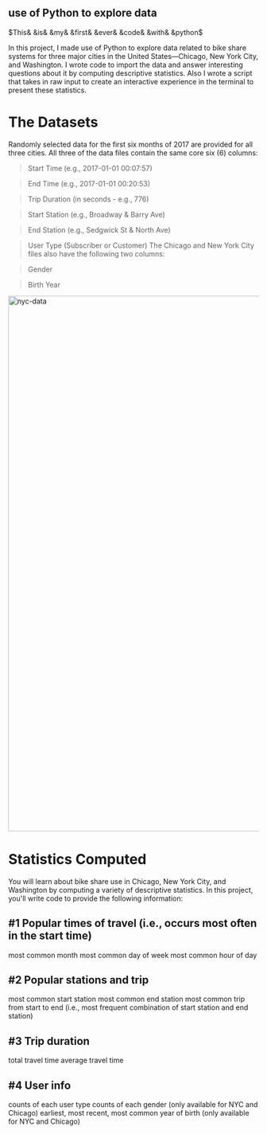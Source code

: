 ## use of Python to explore data

$This& &is& &my& &first& &ever& &code& &with& &python$

In this project, I made use of Python to explore data related to bike share systems for three major cities in the United States—Chicago, New York City, and Washington. I wrote code to import the data and answer interesting questions about it by computing descriptive statistics. Also I wrote a script that takes in raw input to create an interactive experience in the terminal to present these statistics.

# The Datasets
Randomly selected data for the first six months of 2017 are provided for all three cities. All three of the data files contain the same core six (6) columns:

> Start Time (e.g., 2017-01-01 00:07:57)

> End Time (e.g., 2017-01-01 00:20:53)

> Trip Duration (in seconds - e.g., 776)

> Start Station (e.g., Broadway & Barry Ave)

> End Station (e.g., Sedgwick St & North Ave)

> User Type (Subscriber or Customer)
The Chicago and New York City files also have the following two columns:

> Gender

> Birth Year
<img width="1076" alt="nyc-data" src="https://user-images.githubusercontent.com/76117137/140665434-b8f73d28-c1cf-4031-98c1-8f4934e577c4.png">

# Statistics Computed
You will learn about bike share use in Chicago, New York City, and Washington by computing a variety of descriptive statistics. In this project, you'll write code to provide the following information:

## #1 Popular times of travel (i.e., occurs most often in the start time)
most common month
most common day of week
most common hour of day

## #2 Popular stations and trip
most common start station
most common end station
most common trip from start to end (i.e., most frequent combination of start station and end station)

## #3 Trip duration
total travel time
average travel time

## #4 User info
counts of each user type
counts of each gender (only available for NYC and Chicago)
earliest, most recent, most common year of birth (only available for NYC and Chicago)
